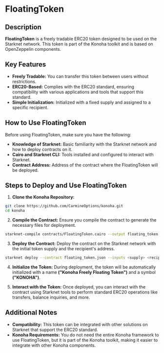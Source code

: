 # FloatingToken

## Description
**FloatingToken** is a freely tradable ERC20 token designed to be used on the Starknet network. This token is part of the Konoha toolkit and is based on OpenZeppelin components.

## Key Features
* **Freely Tradable:** You can transfer this token between users without restrictions.
* **ERC20-Based:** Complies with the ERC20 standard, ensuring compatibility with various applications and tools that support this standard.
* **Simple Initialization:** Initialized with a fixed supply and assigned to a specific recipient.

## How to Use FloatingToken

Before using FloatingToken, make sure you have the following:

* **Knowledge of Starknet:** Basic familiarity with the Starknet network and how to deploy contracts on it.
* **Cairo and Starknet CLI:** Tools installed and configured to interact with Starknet.
* **Contract Address:** Address of the contract where the FloatingToken will be deployed.

## Steps to Deploy and Use FloatingToken

1. **Clone the Konoha Repository:**
```sh  
git clone https://github.com/CarmineOptions/konoha.git
cd konoha 
```


2. **Compile the Contract:**
Ensure you compile the contract to generate the necessary files for deployment.
```sh 
starknet-compile contracts/FloatingToken.cairo --output floating_token.json
```


3. **Deploy the Contract:**
Deploy the contract on the Starknet network with the initial token supply and the recipient's address.
```sh 
starknet deploy --contract floating_token.json --inputs <supply> <recipient_address>
```

4. **Initialize the Token:**
During deployment, the token will be automatically initialized with a name **("Konoha Freely Floating Token")** and a symbol **("KONOHA")**.


5. **Interact with the Token:**
Once deployed, you can interact with the contract using Starknet tools to perform standard ERC20 operations like transfers, balance inquiries, and more.

## Additional Notes
* **Compatibility:** This token can be integrated with other solutions on Starknet that support the ERC20 standard.
* **Konoha Requirements:** You do not need the entire Konoha framework to use FloatingToken, but it is part of the Konoha toolkit, making it easier to integrate with other Konoha components.
